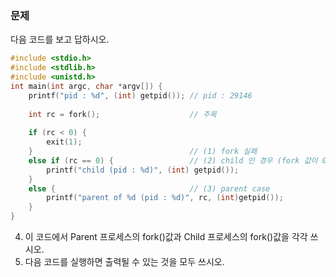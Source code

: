### 문제
다음 코드를 보고 답하시오.
```c
#include <stdio.h>
#include <stdlib.h>
#include <unistd.h>
int main(int argc, char *argv[]) {
    printf("pid : %d", (int) getpid()); // pid : 29146
    
    int rc = fork();					// 주목
    
    if (rc < 0) {
        exit(1);
    }									// (1) fork 실패
    else if (rc == 0) {					// (2) child 인 경우 (fork 값이 0)
        printf("child (pid : %d)", (int) getpid());
    }
    else {								// (3) parent case
        printf("parent of %d (pid : %d)", rc, (int)getpid());
    }
}
```

4. 이 코드에서 Parent 프로세스의 fork()값과 Child 프로세스의 fork()값을 각각 쓰시오.
5. 다음 코드를 실행하면 출력될 수 있는 것을 모두 쓰시오. 
